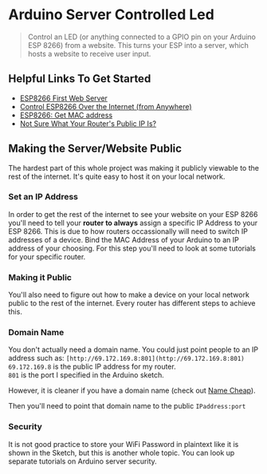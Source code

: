 # Arduino Server Controlled Led
> Control an LED (or anything connected to a GPIO pin on your Arduino ESP 8266) from a website. This turns your ESP into a server, which hosts a website to receive user input.

## Helpful Links To Get Started
* [ESP8266 First Web Server](https://tttapa.github.io/ESP8266/Chap10%20-%20Simple%20Web%20Server.html)
* [Control ESP8266 Over the Internet (from Anywhere)](https://www.instructables.com/id/Control-ESP8266-Over-the-Internet-from-Anywhere/)
* [ESP8266: Get MAC address](https://techtutorialsx.com/2017/04/09/esp8266-get-mac-address/)
* [Not Sure What Your Router's Public IP Is?](https://www.whatsmyip.org)

## Making the Server/Website Public
The hardest part of this whole project was making it publicly viewable to the rest of the internet. It's quite easy to host it on your local network.

### Set an IP Address
In order to get the rest of the internet to see your website on your ESP 8266 you'll need to tell your **router to always** assign a specific IP Address to your ESP 8266. This is due to how routers occassionally will need to switch IP addresses of a device. Bind the MAC Address of your Arduino to an IP address of your choosing. For this step you'll need to look at some tutorials for your specific router.

### Making it Public
You'll also need to figure out how to make a device on your local network public to the rest of the internet. Every router has different steps to achieve this.

### Domain Name
You don't actually need a domain name. You could just point people to an IP address such as: `[http://69.172.169.8:801](http://69.172.169.8:801)` <br>
`69.172.169.8` is the public IP address for my router. <br>
`801` is the port I specified in the Arduino sketch. <br>

However, it is cleaner if you have a domain name (check out [Name Cheap](https://www.namecheap.com)).

Then you'll need to point that domain name to the public `IPaddress:port`

### Security
It is not good practice to store your WiFi Password in plaintext like it is shown in the Sketch, but this is another whole topic. You can look up separate tutorials on Arduino server security.

